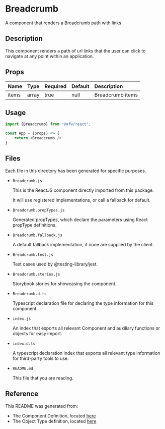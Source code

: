 # Breadcrumb

A component that renders a Breadcrumb path with links

## Description
This component renders a path of url links that the user can click to navigate at any point within an application.

## Props
| Name | Type | Required | Default | Description |
|:----------|:----------|:----|:------------|:------------|
|items|array|true|null|Breadcrumb items|

## Usage
```js
import {Breadcrumb} from "@afw/react";

const App = (props) => {
    return <Breadcrumb />
}
```

## Files
Each file in this directory has been generated for specific purposes.
 * `Breadcrumb.js`

   This is the ReactJS component directly imported from this package.

   It will use registered implementations, or call a fallback for default.
 * `Breadcrumb.propTypes.js`

   Generated propTypes, which declare the parameters using React propType definitions.

 * `Breadcrumb.fallback.js`

   A default fallback implementation, if none are supplied by the client.

 * `Breadcrumb.test.js`

   Test cases used by @testing-library/jest.

 * `Breadcrumb.stories.js`

   Storybook stories for showcasing the component.

 * `Breadcrumb.d.ts`

   Typescript declaration file for declaring the type information for this component.

 * `index.js`

   An index that exports all relevant Component and auxiliary functions or objects for easy import.

 * `index.d.ts`

   A typescript declaration index that exports all relevant type information for third-party tools to use.

 * `README.md`

   This file that you are reading.

## Reference
This README was generated from:
  * The Component Definition, located [here](/src/afw_components/generate/objects/_AdaptiveLayoutComponentType_/Breadcrumb.json)
  * The Object Type definition, located [here](/src/afw_components/generate/objects/_AdaptiveObjectType_/_AdaptiveLayoutComponentType_Breadcrumb.json)

